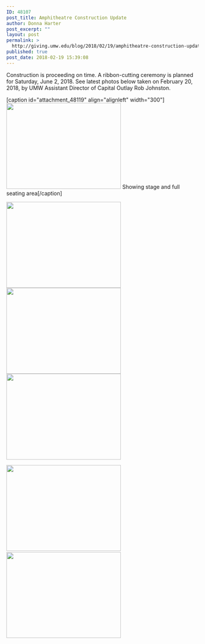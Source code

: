 ```yaml
---
ID: 48107
post_title: Amphitheatre Construction Update
author: Donna Harter
post_excerpt: ""
layout: post
permalink: >
  http://giving.umw.edu/blog/2018/02/19/amphitheatre-construction-update/
published: true
post_date: 2018-02-19 15:39:08
---
```

Construction is proceeding on time. A ribbon-cutting ceremony is planned for Saturday, June 2, 2018. See latest photos below taken on February 20, 2018, by UMW Assistant Director of Capital Outlay Rob Johnston.

[caption id="attachment_48119" align="alignleft" width="300"]<img class="wp-image-48119 size-medium" src="http://giving.umw.edu/wp-content/uploads/2018/02/IMG_7732-300x225.jpg" alt="" width="300" height="225" /> Showing stage and full seating area[/caption]

<img class="alignnone size-medium wp-image-48120 alignleft" src="http://giving.umw.edu/wp-content/uploads/2018/02/IMG_7733-300x225.jpg" alt="" width="300" height="225" /><img class="alignnone size-medium wp-image-48121" src="http://giving.umw.edu/wp-content/uploads/2018/02/IMG_7719-300x225.jpg" alt="" width="300" height="225" /><img class="alignnone size-medium wp-image-48117 alignleft" src="http://giving.umw.edu/wp-content/uploads/2018/02/IMG_7722-300x225.jpg" alt="" width="300" height="225" />

<img class="alignnone size-medium wp-image-48118 alignleft" src="http://giving.umw.edu/wp-content/uploads/2018/02/IMG_7725-300x225.jpg" alt="" width="300" height="225" />     <img class="alignnone size-medium wp-image-48116 alignleft" src="http://giving.umw.edu/wp-content/uploads/2018/02/IMG_7714-300x225.jpg" alt="" width="300" height="225" />